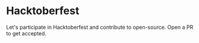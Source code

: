 # Hacktoberfest

Let's participate in Hacktoberfest and contribute to open-source. Open a PR to get accepted.
